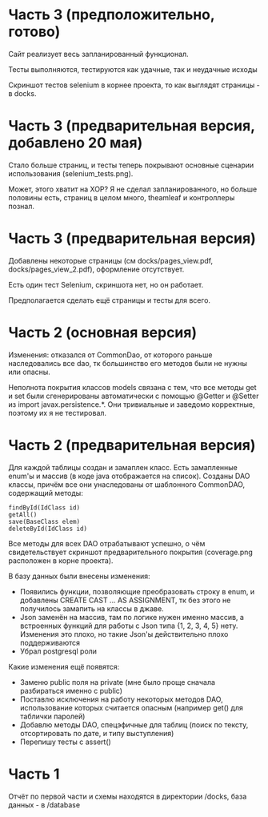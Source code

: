 # Часть 3 (предположительно, готово)

Сайт реализует весь запланированный функционал.

Тесты выполняются, тестируются как удачные, так и неудачные исходы

Скриншот тестов selenium в корнее проекта, то как выглядят страницы - в docks.

# Часть 3 (предварительная версия, добавлено 20 мая)

Стало больше страниц, и тесты теперь покрывают основные сценарии использования (selenium_tests.png).

Может, этого хватит на ХОР? Я не сделал запланированного, но больше половины есть, страниц в целом много, theamleaf и контроллеры познал.

# Часть 3 (предварительная версия)

Добавлены некоторые страницы (см docks/pages_view.pdf, docks/pages_view_2.pdf), оформление отсутствует.

Есть один тест Selenium, скриншота нет, но он работает.

Предполагается сделать ещё страницы и тесты для всего.

# Часть 2 (основная версия)

Изменения: отказался от CommonDao, от которого раньше наследовались все dao, тк большинство его методов были не нужны или опасны.

Неполнота покрытия классов models связана с тем, что все методы get и set были сгенерированы автоматически с помощью @Getter и @Setter из import javax.persistence.*. Они тривиальные и заведомо корректные, поэтому их я не тестировал.

# Часть 2 (предварительная версия)
Для каждой таблицы создан и замаплен класс. Есть замапленные enum'ы и массив (в коде java отображается на список). Созданы DAO классы, причём все они унаследованы от шаблонного CommonDAO, содержащий методы:
```
findById(IdClass id)
getAll()
save(BaseClass elem)
deleteById(IdClass id)
```
Все методы для всех DAO отрабатывают успешно, о чём свидетельствует скриншот предварительного покрытия (coverage.png расположен в корне проекта).

В базу данных были внесены изменения:
- Появились функции, позволяющие преобразовать строку в enum, и добавлены CREATE CAST ... AS ASSIGNMENT, тк без этого не получилось замапить на классы в джаве.
- Json заменён на массив, там по логике нужен именно массив, а встроенных функций для работы с Json типа {1, 2, 3, 4, 5} нету. Изменения это плохо, но такие Json'ы действительно плохо поддерживаются
- Убрал postgresql роли

Какие изменения ещё появятся:
- Заменю public поля на private (мне было проще сначала разбираться именно с public)
- Поставлю исключения на работу некоторых методов DAO, использование которых считается опасным (например get() для таблички паролей)
- Добавлю методы DAO, спецэфичные для таблиц (поиск по тексту, отсортировать по дате, и типу выступления)
- Перепишу тесты с assert()

# Часть 1
Отчёт по первой части и схемы находятся в директории /docks, база данных - в /database
